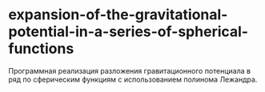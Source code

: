 # expansion-of-the-gravitational-potential-in-a-series-of-spherical-functions
Программная реализация разложения гравитационного потенциала в ряд по сферическим функциям с использованием полинома Лежандра.
